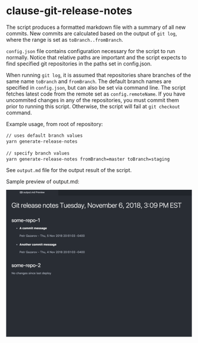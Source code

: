 # clause-git-release-notes

The script produces a formatted markdown file with a summary of all new commits.
New commits are calculated based on the output of `git log`, where the range is set as `toBranch..fromBranch`.

`config.json` file contains configuration necessary for the script to run normally. Notice that relative paths are important and
the script expects to find specified git repositories in the paths set in config.json.

When running `git log`, it is assumed that repositories share branches of the same name `toBranch` and `fromBranch`.
The default branch names are specified in `config.json`, but can also be set via command line.
The script fetches latest code from the remote set as `config.remoteName`. If you have uncommited changes in any of the repositories,
you must commit them prior to running this script. Otherwise, the script will fail at `git checkout` command.

Example usage, from root of repository:

```
// uses default branch values
yarn generate-release-notes

// specify branch values
yarn generate-release-notes fromBranch=master toBranch=staging
```

See `output.md` file for the output result of the script.

Sample preview of output.md:

![sample-output](./output_preview.png)
